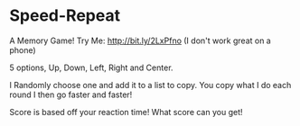 # Speed-Repeat

A Memory Game! Try Me: http://bit.ly/2LxPfno
(I don't work great on a phone) 

5 options, Up, Down, Left, Right and Center.

I Randomly choose one and add it to a list to copy.
You copy what I do each round
I then go faster and faster! 

Score is based off your reaction time!
What score can you get!
